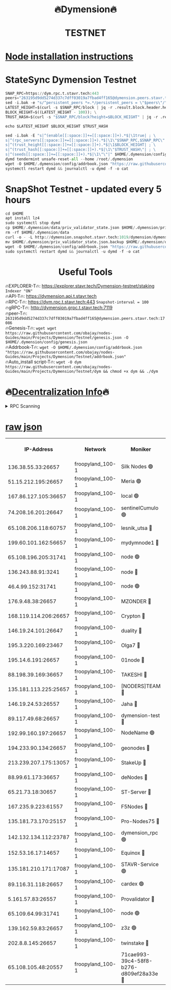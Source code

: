 <h1 align="center"> 🔥Dymension🔥</h1>

<h1 align="center"> TESTNET</h1>

[Node installation instructions](https://github.com/obajay/nodes-Guides/tree/main/Projects/Dymension/Testnet)
=

# StateSync Dymension Testnet
```python
SNAP_RPC=https://dym.rpc.t.stavr.tech:443
peers="263195d9dd5274d337c7dff03019a7fbad4ff165@dymension.peers.stavr.tech:17086"
sed -i.bak -e "s/^persistent_peers *=.*/persistent_peers = \"$peers\"/" $HOME/.dymension/config/config.toml
LATEST_HEIGHT=$(curl -s $SNAP_RPC/block | jq -r .result.block.header.height); \
BLOCK_HEIGHT=$((LATEST_HEIGHT - 100)); \
TRUST_HASH=$(curl -s "$SNAP_RPC/block?height=$BLOCK_HEIGHT" | jq -r .result.block_id.hash)

echo $LATEST_HEIGHT $BLOCK_HEIGHT $TRUST_HASH

sed -i.bak -E "s|^(enable[[:space:]]+=[[:space:]]+).*$|\1true| ; \
s|^(rpc_servers[[:space:]]+=[[:space:]]+).*$|\1\"$SNAP_RPC,$SNAP_RPC\"| ; \
s|^(trust_height[[:space:]]+=[[:space:]]+).*$|\1$BLOCK_HEIGHT| ; \
s|^(trust_hash[[:space:]]+=[[:space:]]+).*$|\1\"$TRUST_HASH\"| ; \
s|^(seeds[[:space:]]+=[[:space:]]+).*$|\1\"\"|" $HOME/.dymension/config/config.toml
dymd tendermint unsafe-reset-all --home /root/.dymension
wget -O $HOME/.dymension/config/addrbook.json "https://raw.githubusercontent.com/obajay/nodes-Guides/main/Projects/Dymension/addrbook.json"
systemctl restart dymd && journalctl -u dymd -f -o cat

```
# SnapShot Testnet - updated every 5 hours
```python
cd $HOME
apt install lz4
sudo systemctl stop dymd
cp $HOME/.dymension/data/priv_validator_state.json $HOME/.dymension/priv_validator_state.json.backup
rm -rf $HOME/.dymension/data
curl -o - -L http://dymension.snapshot.stavr.tech:1019/dymension/dymension-snap.tar.lz4 | lz4 -c -d - | tar -x -C $HOME/.dymension --strip-components 2
mv $HOME/.dymension/priv_validator_state.json.backup $HOME/.dymension/data/priv_validator_state.json
wget -O $HOME/.dymension/config/addrbook.json "https://raw.githubusercontent.com/obajay/nodes-Guides/main/Projects/Dymension/addrbook.json"
sudo systemctl restart dymd && journalctl -u dymd -f -o cat
```

 <h1 align="center"> Useful Tools</h1>

🔥EXPLORER-T🔥:     https://explorer.stavr.tech/Dymension-testnet/staking        `Indexer "ON"` \
🔥API-T🔥:          https://dymension.api.t.stavr.tech \
🔥RPC-T🔥:          https://dym.rpc.t.stavr.tech:443                  `Snapshot-interval = 100` \
🔥gRPC-T🔥:         http://dymension.grpc.t.stavr.tech:7119 \
🔥peer-T🔥:         `263195d9dd5274d337c7dff03019a7fbad4ff165@dymension.peers.stavr.tech:17086` \
🔥Genesis-T🔥:     ```wget wget https://raw.githubusercontent.com/obajay/nodes-Guides/main/Projects/Dymension/Testnet/genesis.json -O $HOME/.dymension/config/genesis.json``` \
🔥Addrbook-T🔥:    ```wget -O $HOME/.dymension/config/addrbook.json "https://raw.githubusercontent.com/obajay/nodes-Guides/main/Projects/Dymension/Testnet/addrbook.json"``` \
🔥Auto_install script-T🔥: ```wget -O dym https://raw.githubusercontent.com/obajay/nodes-Guides/main/Projects/Dymension/Testnet/dym && chmod +x dym && ./dym```

🔥[Decentralization Info](https://github.com/obajay/StateSync-snapshots/tree/main/Projects/Dymension/Decentralization)🔥
=

<details>
<summary>RPC Scanning</summary>

<h2 align="center"> We scan nodes in real time every 4 hours. And we provide the final result of RPC endpoints.
We cannot influence the operation of these nodes in any way. </h2>


```python
If Voting Power is higher than 0 --> then the Node is a validator of the network and may be subject to attack and be a potential threat to the chain.
```
```python
We marked such validators with a red symbol
```

</details>

[raw json](https://rpc-check.dymt.stavr.tech/dymt/rpc-dymt-result.json)
=


<table><tr><th>IP-Address</th><th>Network</th><th>Moniker</th><th>Latest Block Height</th><th>Earliest Block Height</th><th>Catching Up</th><th>Tx Index</th><th>Voting Power</th><th>Scan Time</th></tr><tr><td>136.38.55.33:26657</td><td>froopyland_100-1</td><td>Silk Nodes 🟢</td><td>2438709</td><td>1</td><td>False</td><td>on</td><td>0</td><td>2024-02-05T02:48:20.938621101UTC</td></tr><tr><td>51.15.212.195:26657</td><td>froopyland_100-1</td><td>Meria 🟢</td><td>1651535</td><td>1238063</td><td>False</td><td>on</td><td>0</td><td>2024-02-05T02:47:08.613631032UTC</td></tr><tr><td>167.86.127.105:36657</td><td>froopyland_100-1</td><td>local 🟢</td><td>1651535</td><td>1318001</td><td>False</td><td>off</td><td>0</td><td>2024-02-05T02:48:20.079485125UTC</td></tr><tr><td>74.208.16.201:26647</td><td>froopyland_100-1</td><td>sentinelCumulo 🟢</td><td>2438698</td><td>1652923</td><td>False</td><td>on</td><td>0</td><td>2024-02-05T02:47:12.882054216UTC</td></tr><tr><td>65.108.206.118:60757</td><td>froopyland_100-1</td><td>lesnik_utsa 🔴</td><td>2438701</td><td>1652923</td><td>False</td><td>on</td><td>1</td><td>2024-02-05T02:47:31.371027930UTC</td></tr><tr><td>199.60.101.162:56657</td><td>froopyland_100-1</td><td>mydymnode1 🔴</td><td>2438701</td><td>1652923</td><td>False</td><td>off</td><td>3</td><td>2024-02-05T02:47:32.161799613UTC</td></tr><tr><td>65.108.196.205:31741</td><td>froopyland_100-1</td><td>node 🟢</td><td>2438705</td><td>1652923</td><td>False</td><td>on</td><td>0</td><td>2024-02-05T02:47:55.919430332UTC</td></tr><tr><td>136.243.88.91:3241</td><td>froopyland_100-1</td><td>node 🔴</td><td>2438706</td><td>1652923</td><td>False</td><td>on</td><td>1</td><td>2024-02-05T02:48:04.278514441UTC</td></tr><tr><td>46.4.99.152:31741</td><td>froopyland_100-1</td><td>node 🟢</td><td>2438707</td><td>1652923</td><td>False</td><td>on</td><td>0</td><td>2024-02-05T02:48:06.656495898UTC</td></tr><tr><td>176.9.48.38:26657</td><td>froopyland_100-1</td><td>MZONDER 🔴</td><td>2438708</td><td>1652923</td><td>False</td><td>on</td><td>1</td><td>2024-02-05T02:48:15.134584237UTC</td></tr><tr><td>168.119.114.206:26657</td><td>froopyland_100-1</td><td>Crypton 🔴</td><td>2438711</td><td>1652923</td><td>False</td><td>off</td><td>1</td><td>2024-02-05T02:48:27.975893849UTC</td></tr><tr><td>146.19.24.101:26647</td><td>froopyland_100-1</td><td>duality 🔴</td><td>2438704</td><td>1655313</td><td>False</td><td>on</td><td>1</td><td>2024-02-05T02:47:48.254109836UTC</td></tr><tr><td>195.3.220.169:23467</td><td>froopyland_100-1</td><td>Olga7 🔴</td><td>2438708</td><td>1655313</td><td>False</td><td>on</td><td>1</td><td>2024-02-05T02:48:15.595618200UTC</td></tr><tr><td>195.14.6.191:26657</td><td>froopyland_100-1</td><td>01node 🔴</td><td>2438710</td><td>1655732</td><td>False</td><td>on</td><td>1</td><td>2024-02-05T02:48:27.732248681UTC</td></tr><tr><td>88.198.39.169:36657</td><td>froopyland_100-1</td><td>TAKESHI 🔴</td><td>2438698</td><td>1656584</td><td>False</td><td>on</td><td>1</td><td>2024-02-05T02:47:13.170090390UTC</td></tr><tr><td>135.181.113.225:25657</td><td>froopyland_100-1</td><td>[NODERS]TEAM 🔴</td><td>2438706</td><td>1656584</td><td>False</td><td>on</td><td>1</td><td>2024-02-05T02:47:59.204848579UTC</td></tr><tr><td>146.19.24.53:26557</td><td>froopyland_100-1</td><td>Jaha 🔴</td><td>2438706</td><td>1656584</td><td>False</td><td>off</td><td>1</td><td>2024-02-05T02:48:04.016283965UTC</td></tr><tr><td>89.117.49.68:26657</td><td>froopyland_100-1</td><td>dymension-test 🔴</td><td>2438711</td><td>1723012</td><td>False</td><td>on</td><td>1</td><td>2024-02-05T02:48:28.290783417UTC</td></tr><tr><td>192.99.160.197:26657</td><td>froopyland_100-1</td><td>NodeName 🟢</td><td>1829304</td><td>1826584</td><td>False</td><td>on</td><td>0</td><td>2024-02-05T02:48:33.166908433UTC</td></tr><tr><td>194.233.90.134:26657</td><td>froopyland_100-1</td><td>geonodes 🔴</td><td>2438704</td><td>2015001</td><td>False</td><td>on</td><td>1</td><td>2024-02-05T02:47:49.270342421UTC</td></tr><tr><td>213.239.207.175:13057</td><td>froopyland_100-1</td><td>StakeUp 🔴</td><td>2438711</td><td>2060558</td><td>False</td><td>off</td><td>1</td><td>2024-02-05T02:48:33.415723804UTC</td></tr><tr><td>88.99.61.173:36657</td><td>froopyland_100-1</td><td>deNodes 🔴</td><td>2438705</td><td>2077398</td><td>False</td><td>off</td><td>1</td><td>2024-02-05T02:47:56.294253071UTC</td></tr><tr><td>65.21.73.18:30657</td><td>froopyland_100-1</td><td>ST-Server 🔴</td><td>2438697</td><td>2082417</td><td>False</td><td>on</td><td>1</td><td>2024-02-05T02:47:09.662430982UTC</td></tr><tr><td>167.235.9.223:61557</td><td>froopyland_100-1</td><td>F5Nodes 🔴</td><td>2438702</td><td>2100380</td><td>False</td><td>off</td><td>1</td><td>2024-02-05T02:47:36.546106211UTC</td></tr><tr><td>135.181.73.170:25157</td><td>froopyland_100-1</td><td>Pro-Nodes75 🔴</td><td>2438700</td><td>2138700</td><td>False</td><td>on</td><td>1</td><td>2024-02-05T02:47:24.305262051UTC</td></tr><tr><td>142.132.134.112:23787</td><td>froopyland_100-1</td><td>dymension_rpc 🟢</td><td>2438704</td><td>2138704</td><td>False</td><td>on</td><td>0</td><td>2024-02-05T02:47:47.471110842UTC</td></tr><tr><td>152.53.16.17:14657</td><td>froopyland_100-1</td><td>Equinox 🔴</td><td>2438698</td><td>2169800</td><td>False</td><td>on</td><td>1</td><td>2024-02-05T02:47:12.017491556UTC</td></tr><tr><td>135.181.210.171:17087</td><td>froopyland_100-1</td><td>STAVR-Service 🟢</td><td>2438699</td><td>2225118</td><td>False</td><td>on</td><td>0</td><td>2024-02-05T02:47:19.175924244UTC</td></tr><tr><td>89.116.31.118:26657</td><td>froopyland_100-1</td><td>cardex 🟢</td><td>2438703</td><td>2339417</td><td>False</td><td>on</td><td>0</td><td>2024-02-05T02:47:43.076468048UTC</td></tr><tr><td>5.161.57.83:26557</td><td>froopyland_100-1</td><td>Provalidator 🔴</td><td>2438697</td><td>2339618</td><td>False</td><td>on</td><td>1</td><td>2024-02-05T02:47:09.274433788UTC</td></tr><tr><td>65.109.64.99:31741</td><td>froopyland_100-1</td><td>node 🟢</td><td>2438700</td><td>2339618</td><td>False</td><td>on</td><td>0</td><td>2024-02-05T02:47:28.884654161UTC</td></tr><tr><td>139.162.59.83:26657</td><td>froopyland_100-1</td><td>z3z 🟢</td><td>2438698</td><td>2374973</td><td>False</td><td>on</td><td>0</td><td>2024-02-05T02:47:16.555186648UTC</td></tr><tr><td>202.8.8.145:26657</td><td>froopyland_100-1</td><td>twinstake 🔴</td><td>2438706</td><td>2384116</td><td>False</td><td>off</td><td>1</td><td>2024-02-05T02:48:03.647306951UTC</td></tr><tr><td>65.108.105.48:20557</td><td>froopyland_100-1</td><td>71cae993-39c4-58f8-b276-d809ef28a33e 🔴</td><td>2438704</td><td>2432923</td><td>False</td><td>on</td><td>1</td><td>2024-02-05T02:47:47.907680469UTC</td></tr></table>
